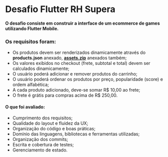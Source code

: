 # Desafio Flutter RH Supera

**O desafio consiste em construir a interface de um ecommerce de games utilizando Flutter Mobile.**

### Os requisitos foram:

- Os produtos devem ser renderizados dinamicamente através do **products.json** anexado, **[assets.zip](http://assets.zip/)** anexados
  também;
- Os valores exibidos no checkout (frete, subtotal e total) devem ser calculados dinamicamente;
- O usuário poderá adicionar e remover produtos do carrinho;
- O usuário poderá ordenar os produtos por preço, popularidade (score) e ordem alfabética;
- A cada produto adicionado, deve-se somar R$ 10,00 ao frete;
- O frete é grátis para compras acima de R$ 250,00.

#### O que foi avaliado:

- Cumprimento dos requisitos;
- Qualidade do layout e fluidez da UX;
-  Organização do código e boas práticas;
- Domínio das linguagens, bibliotecas e ferramentas utilizadas;
- Organização dos commits;
- Escrita e cobertura de testes;
-  Gerenciamento de estado.
